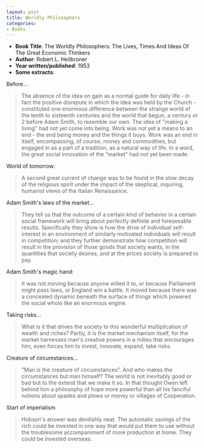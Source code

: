 ```yaml
---
layout: post
title: Worldly Philosophers
categories:
- Books
---
```


- **Book Title**: The Worldly Philosophers: The Lives, Times And Ideas Of The Great Economic Thinkers
- **Author**: Robert L. Heilbroner
- **Year written/published**: 1953
- **Some extracts**:

Before...

> The absence of the idea on gain as a normal guide for daily life - in fact the positive disrepute in which the idea was held by the Church - constituted one enormous difference between the strange world of the tenth to sixteenth centuries and the world that begun, a century or 2 before Adam Smith, to resemble our own. The idea of "making a living" had not yet come into being. Work was not yet a means to an end - the end being money and the things it buys. Work was an end in itself, encompassing, of course, money and commodities, but engaged in as a part of a tradition, as a natural way of life. In a word, the great social innovation of the "market" had not yet been made.

World of tomorrow:

> A second great current of change was to be found in the slow decay of the religious spirit under the impact of the skeptical, inquiring, humanist views of the Italian Renaissance.

Adam Smith's laws of the market...

> They tell us that the outcome of a certain kind of behavior in a certain social framework will bring about perfectly definite and foreseeable results. Specifically they show is how the drive of individual self-interest in an environment of similarly motivated individuals will result in competition; and they further demonstrate how competition will result in the provision of those goods that society wants, in the quantities that society desires, and at the prices society is prepared to pay.

Adam Smith's magic hand:

> It was not moving because anyone willed it to, or because Parliament might pass laws, or England win a battle. It moved because there was a concealed dynamic beneath the surface of things which powered the social whole like an enormous engine.

Taking risks...

> What is it that drives the society to this wonderful multiplication of wealth and riches? Partly, it is the market mechanism itself, for the market harnesses man's creative powers in a milieu that encourages him, even forces him to invest, innovate, expand, take risks.

Creature of circumstances...

> "Man is the creature of circumstances". And who makes the circumstances but man himself? The world is not inevitably good or bad but to the extend that we make it so. In that thought Owen left behind him a philosophy of hope more powerful than all his fanciful notions about spades and plows or money or villages of Cooperation.

Start of imperialism

> Hobson's answer was devilishly neat. The automatic savings of the rich could be invested in one way that would put them to use without the troublesome accompaniment of more production at home. They could be invested overseas.

